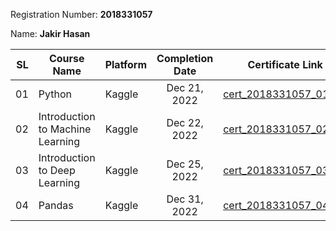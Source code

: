 Registration Number: **2018331057**

Name: **Jakir Hasan**

|   SL | Course Name                   | Platform | Completion Date | Certificate Link                                                                                  |
| ---: | ----------------------------- | -------- | :-------------: | ------------------------------------------------------------------------------------------------- |
|   01 | Python     | Kaggle   |  Dec 21, 2022   | [cert_2018331057_01.pdf](https://www.kaggle.com/learn/certification/jakir57/python)               |
|   02 | Introduction to Machine Learning | Kaggle  |  Dec 22, 2022   | [cert_2018331057_02.pdf](https://www.kaggle.com/learn/certification/jakir57/intro-to-machine-learning) |
|   03 |   Introduction to Deep Learning   | Kaggle   |  Dec 25, 2022   | [cert_2018331057_03.pdf](https://www.kaggle.com/learn/certification/jakir57/intro-to-deep-learning)               |
|   04 | Pandas | Kaggle   |  Dec 31, 2022   | [cert_2018331057_04.pdf](https://www.kaggle.com/learn/certification/jakir57/pandas) |
